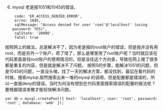 

6. mysql 老是报1051和1045的错误，
   ```
    code: 'ER_ACCESS_DENIED_ERROR',
    errno: 1045,
    sqlMessage: "Access denied for user 'root'@'localhost' (using password: YES)",
    sqlState: '28000',
    fatal: true
   ```
  按照网上的做法，总是解决不了，因为老是报的root账户的错误，但是我并没有用root，而是另外一个账户，奇了怪了，那么是哪里用了root账户呢？当时就应该在代码里面查找root账户的使用情况的，但是没往这个方向查，导致在网上搜了很多都是重复的内容，但是就是解决不了问题，
  按照5的步骤，能解决1051的问题，但是1045的问题，一直没头绪，找了一天的解决方案，都没找到，最后在看代码的时候，搜索mysql.居然搜索出来一堆的mysql.的调用，但是配置都是错误的，所以一直报deny的错误。当时为何没有想到在代码里面搜索错误的配置的做法呢？要根据错误发散才能较快解决问题。
```
var db = mysql.createPool({ host: 'localhost', user: 'root', password: 'root', database: 'web' });
```